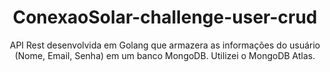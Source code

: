 <h1 align="center">ConexaoSolar-challenge-user-crud</h1>
<p align="center">API Rest desenvolvida em Golang que armazera as informações do usuário (Nome, Email, Senha) em um banco MongoDB. Utilizei o MongoDB Atlas.</p>

